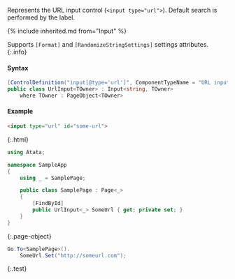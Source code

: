Represents the URL input control (`<input type="url">`).
Default search is performed by the label.

{% include inherited.md from="Input" %}

Supports `[Format]` and `[RandomizeStringSettings]` settings attributes.
{:.info}

#### Syntax

```cs
[ControlDefinition("input[@type='url']", ComponentTypeName = "URL input")]
public class UrlInput<TOwner> : Input<string, TOwner>
    where TOwner : PageObject<TOwner>
```

#### Example

```html
<input type="url" id="some-url">
```
{:.html}

```cs
using Atata;

namespace SampleApp
{
    using _ = SamplePage;

    public class SamplePage : Page<_>
    {
        [FindById]
        public UrlInput<_> SomeUrl { get; private set; }
    }
}
```
{:.page-object}

```cs
Go.To<SamplePage>().
    SomeUrl.Set("http://someurl.com");
```
{:.test}